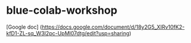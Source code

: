 # blue-colab-workshop

[Google doc] (https://docs.google.com/document/d/18y2G5_XIRv10fK2-kfD1-ZL-sq_W3I2pc-UpMl07dtg/edit?usp=sharing)